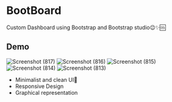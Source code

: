 # BootBoard
Custom Dashboard using  Bootstrap and Bootstrap studio😉✨🆒
## Demo
![Screenshot (817)](https://user-images.githubusercontent.com/75971776/149670189-116b3246-05f0-4d95-9da6-49335e8947b8.png)
![Screenshot (816)](https://user-images.githubusercontent.com/75971776/149670202-a2c88d33-852e-4dd2-b987-5be39c856752.png)
![Screenshot (815)](https://user-images.githubusercontent.com/75971776/149670204-bfe1fcc0-bdd7-4e93-a50d-1f45a0b6887e.png)
![Screenshot (814)](https://user-images.githubusercontent.com/75971776/149670206-3aa0ec49-24b7-4423-8ad6-47c188b2f970.png)
![Screenshot (813)](https://user-images.githubusercontent.com/75971776/149670208-e2d87b83-94bb-4763-be06-b87c71f99d8e.png)

- Minimalist and clean UI🤘
- Responsive Design
- Graphical representation
